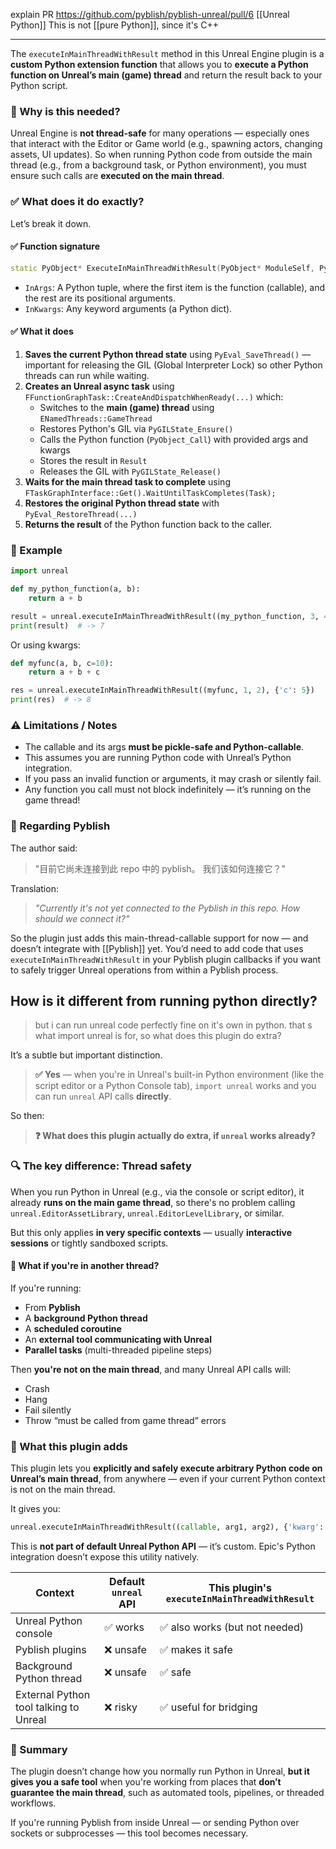 explain PR https://github.com/pyblish/pyblish-unreal/pull/6
[[Unreal Python]]
This is not [[pure Python]], since it's C++

---

The `executeInMainThreadWithResult` method in this Unreal Engine plugin is a **custom Python extension function** that allows you to **execute a Python function on Unreal’s main (game) thread** and return the result back to your Python script.
### 🔧 Why is this needed?
Unreal Engine is **not thread-safe** for many operations — especially ones that interact with the Editor or Game world (e.g., spawning actors, changing assets, UI updates). So when running Python code from outside the main thread (e.g., from a background task, or Python environment), you must ensure such calls are **executed on the main thread**.
### ✅ What does it do exactly?
Let’s break it down.
#### ✅ Function signature
```cpp
static PyObject* ExecuteInMainThreadWithResult(PyObject* ModuleSelf, PyObject* InArgs, PyObject* InKwargs)
```
- `InArgs`: A Python tuple, where the first item is the function (callable), and the rest are its positional arguments.
- `InKwargs`: Any keyword arguments (a Python dict).
#### ✅ What it does
1. **Saves the current Python thread state** using `PyEval_SaveThread()` — important for releasing the GIL (Global Interpreter Lock) so other Python threads can run while waiting.
2. **Creates an Unreal async task** using `FFunctionGraphTask::CreateAndDispatchWhenReady(...)` which:
    - Switches to the **main (game) thread** using `ENamedThreads::GameThread`
    - Restores Python's GIL via `PyGILState_Ensure()`
    - Calls the Python function (`PyObject_Call`) with provided args and kwargs
    - Stores the result in `Result`
    - Releases the GIL with `PyGILState_Release()`
3. **Waits for the main thread task to complete** using `FTaskGraphInterface::Get().WaitUntilTaskCompletes(Task);`
4. **Restores the original Python thread state** with `PyEval_RestoreThread(...)`
5. **Returns the result** of the Python function back to the caller.
### 🧪 Example
```python
import unreal

def my_python_function(a, b):
    return a + b

result = unreal.executeInMainThreadWithResult((my_python_function, 3, 4))
print(result)  # -> 7
```

Or using kwargs:
```python
def myfunc(a, b, c=10):
    return a + b + c

res = unreal.executeInMainThreadWithResult((myfunc, 1, 2), {'c': 5})
print(res)  # -> 8
```
### ⚠️ Limitations / Notes
- The callable and its args **must be pickle-safe and Python-callable**.
- This assumes you are running Python code with Unreal’s Python integration.
- If you pass an invalid function or arguments, it may crash or silently fail.
- Any function you call must not block indefinitely — it’s running on the game thread!
### 🔗 Regarding Pyblish

The author said:

> "目前它尚未连接到此 repo 中的 pyblish。 我们该如何连接它？"

Translation:

> _"Currently it's not yet connected to the Pyblish in this repo. How should we connect it?"_

So the plugin just adds this main-thread-callable support for now — and doesn’t integrate with [[Pyblish]] yet. You’d need to add code that uses `executeInMainThreadWithResult` in your Pyblish plugin callbacks if you want to safely trigger Unreal operations from within a Pyblish process.

## How is it different from running python directly?
> but i can run unreal code perfectly fine on it's own in python.
> that s what import unreal is for, so what does this plugin do extra?

It’s a subtle but important distinction.

> **✅ Yes** — when you're in Unreal's built-in Python environment (like the script editor or a Python Console tab), `import unreal` works and you can run `unreal` API calls **directly**.

So then:

> **❓ What does this plugin actually do extra, if `unreal` works already?**
### 🔍 The key difference: **Thread safety**
When you run Python in Unreal (e.g., via the console or script editor), it already **runs on the main game thread**, so there's no problem calling `unreal.EditorAssetLibrary`, `unreal.EditorLevelLibrary`, or similar.

But this only applies **in very specific contexts** — usually **interactive sessions** or tightly sandboxed scripts.
#### 🧵 What if you're in another thread?
If you're running:
- From **Pyblish**
- A **background Python thread**
- A **scheduled coroutine**
- An **external tool communicating with Unreal**
- **Parallel tasks** (multi-threaded pipeline steps)

Then **you're not on the main thread**, and many Unreal API calls will:
- Crash
- Hang
- Fail silently
- Throw “must be called from game thread” errors
### 🧩 What this plugin adds
This plugin lets you **explicitly and safely execute arbitrary Python code on Unreal’s main thread**, from anywhere — even if your current Python context is not on the main thread.

It gives you:
```python
unreal.executeInMainThreadWithResult((callable, arg1, arg2), {'kwarg': val})
```
This is **not part of default Unreal Python API** — it’s custom. Epic's Python integration doesn’t expose this utility natively.

|Context|Default `unreal` API|This plugin's `executeInMainThreadWithResult`|
|---|---|---|
|Unreal Python console|✅ works|✅ also works (but not needed)|
|Pyblish plugins|❌ unsafe|✅ makes it safe|
|Background Python thread|❌ unsafe|✅ safe|
|External Python tool talking to Unreal|❌ risky|✅ useful for bridging|
### 🧠 Summary
The plugin doesn’t change how you normally run Python in Unreal, **but it gives you a safe tool** when you're working from places that **don’t guarantee the main thread**, such as automated tools, pipelines, or threaded workflows.

If you're running Pyblish from inside Unreal — or sending Python over sockets or subprocesses — this tool becomes necessary.

